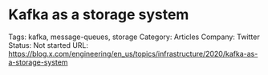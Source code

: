 # Kafka as a storage system

Tags: kafka, message-queues, storage
Category: Articles
Company: Twitter
Status: Not started
URL: https://blog.x.com/engineering/en_us/topics/infrastructure/2020/kafka-as-a-storage-system